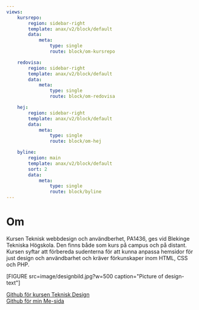 ```yaml
---
views:
    kursrepo:
        region: sidebar-right
        template: anax/v2/block/default
        data:
            meta:
                type: single
                route: block/om-kursrepo

    redovisa:
        region: sidebar-right
        template: anax/v2/block/default
        data:
            meta:
                type: single
                route: block/om-redovisa

    hej:
        region: sidebar-right
        template: anax/v2/block/default
        data:
            meta:
                type: single
                route: block/om-hej

    byline:
        region: main
        template: anax/v2/block/default
        sort: 2
        data:
            meta:
                type: single
                route: block/byline
---
```

Om
=========================


Kursen Teknisk webbdesign och användberhet, PA1436, ges vid Blekinge Tekniska Högskola. Den finns både som kurs på campus och på distant. Kursen syftar att förbereda sudenterna för att kunna anpassa hemsidor för just design och användbarhet och kräver förkunskaper inom HTML, CSS och PHP.


[FIGURE src=image/designbild.jpg?w=500 caption="Picture of design-text"]

[Github för kursen Teknisk Design](https://github.com/dbwebb-se/design)  
[Github för min Me-sida](https://github.com/Lioo19/design)
